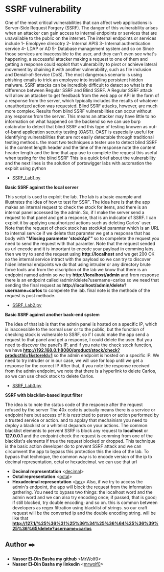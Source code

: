 # SSRF vulnerability

One of the most critical vulnerabilities that can affect web applications is Server-Side Request Forgery (SSRF). The danger of this vulnerability arises when an attacker can gain access to internal endpoints or services that are unavailable to the public on the internet.
The internal endpoints or services include
1- Emolpyee direcotry 
2- Internal APIS 
3- Internal authentication service 
4- LDAP or AD 
5- Database management system 
and so on
Since those services are inaccessible to the user, and they can't even see what's happening, a successful attacker making a request to one of them and getting a response could exploit that vulnerability to pivot or achieve lateral movement by chaining it with another vulnerability, such as file inclusion and Denial-of-Service (DoS). The most dangerous scenario is using phishing emails to trick an employee into installing persistent hidden malware.
SSRF attacks can be incredibly difficult to detect so what is the difference between Regular SSRF and Blind SSRF.
A Regular SSRF attack will allow an attacker to get feedback from the web app or API in the form of a response from the server, which typically includes the results of whatever unauthorized action was requested.
Blind SSRF attacks, however, are much more complex. Results from blind SSRF vulnerabilities can occur without any response from the server. This means an attacker may have little to no information on what happened on the backend so we can use burp colabrator to detect that blind SSRF and this type of testing knowen as out-of-band application security testing (OAST). 
OAST is especially useful for identifying vulnerabilities that are not easily detectable through traditional testing methods.
the most two techniques a tester use to detect blind SSRF is the content length header and the time of the response note the content header length and the time that app use to complete the request this useful when testing for the blind SSRF
This is a quick brief about the vulnerability and the next lines is the solution of portswigger labs with automation the exploit using python 

* [SSRF_Lab1.py](./SSRF_Lab1.py)

**Basic SSRF against the local server**

This script is used to exploit the lab. The lab is a basic example and illustrates the idea of how to test for SSRF. The idea here is that the app makes an internal request to check the stock for items, and there is an internal panel accessed by the admin. So, if I make the server send a request to that panel and get a response, that is an indicator of SSRF. I can exploit it by applying unauthorized actions such as deleting Carlos' user.
Note that the request of check stock has stockApi paramter which is an URL to internal service if we delete that paramter we get a response that has body with **"Missing parameter 'stockApi'"** so to compelete the request you need to send the request with that paramter.
Note that the request sended as url encode and it is important to encode your payload in comming labs.
then we try to send the request using **http://localhost** and we get 200 OK so the internal service intract with the payload so we can try to discover hiden internal endpoints we do that using intruder or any directory brute force tools and from the discription of the lab we know that there is an endpoint named admin 
so we try **http://localhost/admin** and from response there is an endpoint called /admin/delete?username=carlos so we need that 
sending the final request as **http://localhost/admin/delete?username=carlos** to compelete the lab.
final note is the methode of the request is post methode.

* [SSRF_Lab2.py](./SSRF_Lab2.py)

**Basic SSRF against another back-end system**

The idea of that lab is that the admin panel is hosted on a specific IP, which is inaccessible to the normal user or to the public, but the function of checking stock is vulnerable to SSRF, so if I could make the app send a request to that panel and get a response, I could delete the user.
But you need to discover the panel's IP, and if you note the check stock function, we have **http://192.168.0.1:8080/product/stock/check?productId=1&storeId=1**
so the admin endpoint is hosted on a specific IP. We need to try intruder or in our case, we will use for loop until we get a response for the correct IP 
After that, if you note the response received from the admin endpoint, we note that there is a hyperlink to delete Carlos, so we can use check stock to delete Carlos.

* [SSRF_Lab3.py](./SSRF_Lab2.py)

**SSRF with blacklist-based input filter**

The idea is to note the status code of the response after the request refused by the server The 40x code is actually means there is a service or endpoint here but access of it is restricted to person or action performed by a trusted service or action.
and to applay that mechainism you need to deploy a blacklist or a whitelist depands on your actions.
The common blacklist elements to pervent SSRF is block any request to **localhost** or **127.0.0.1** and the endpoint check the request is comming from one of the blacklist's elements if true the request blocked or dropped.
This technique is the basic action developer do to prevent SSRF attack and we can circumvent the app to bypass this protection this the idea of the lab.
To bypass that technique, the common way is to encode version of the ip to decimal representation, octal or hexadecimal.
we can use that url 
* __Decimal representation__ <[decimal](https://www.ipaddressguide.com/ip)>
* __Octal representation__ <[octal](https://www.browserling.com/tools/ip-to-oct)>
* __Hexadecimal representation__ <[hex](https://www.browserling.com/tools/ip-to-hex)>
Also, if we try to access the admin's endpoint, the app will block the request from the information gathering. You need to bypass two things: the localhost word and the admin word and we can also try encoding once; if passed, that is good; if still blocked, try double encoding; and so on.
this is common between developers as regex filtration using blacklist of strings.
so our craft request will be the converted ip and the double encoding string.
will be like that **http://127.1/%25%36%31%25%36%34%25%36%64%25%36%39%25%36%65/delete?username=carlos**


## Author :black_nib:

* __Nasser El-Din Basha my github__ <[MrWolf0](https://github.com/MrWolf0)>
* __Nasser El-Din Basha my linkedin__ <[mrwolf0](https://www.linkedin.com/in/mrwolf0)>

